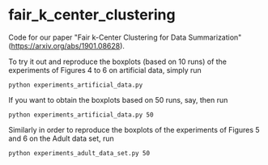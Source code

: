 # fair_k_center_clustering

Code for our paper "Fair k-Center Clustering for Data Summarization" (https://arxiv.org/abs/1901.08628).

To try it out and reproduce the boxplots (based on 10 runs) of the experiments of Figures 4 to 6 on artificial data, simply run

```
python experiments_artificial_data.py 
```

If you want to obtain the boxplots based on 50 runs, say, then run

```
python experiments_artificial_data.py 50
```

Similarly in order to reproduce the boxplots of the experiments of Figures 5 and 6 on the Adult data set, run

```
python experiments_adult_data_set.py 50
```
